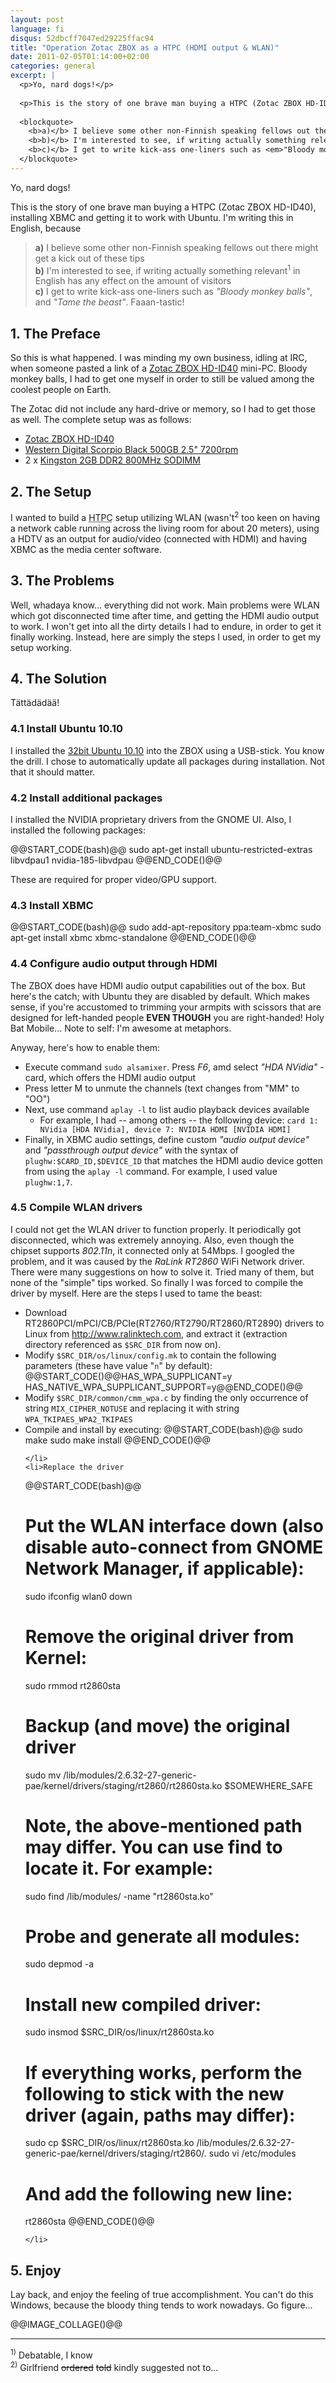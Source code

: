 ```yaml
---
layout: post
language: fi
disqus: 52dbcff7047ed29225ffac94
title: "Operation Zotac ZBOX as a HTPC (HDMI output & WLAN)"
date: 2011-02-05T01:14:00+02:00
categories: general
excerpt: |
  <p>Yo, nard dogs!</p>
  
  <p>This is the story of one brave man buying a HTPC (Zotac ZBOX HD-ID40), installing XBMC and getting it to work with Ubuntu. I'm writing this in English, because</p>
  
  <blockquote>
    <b>a)</b> I believe some other non-Finnish speaking fellows out there might get a kick out of these tips<br/>
  	<b>b)</b> I'm interested to see, if writing actually something relevant<sup>1</sup> in English has any effect on the amount of visitors<br/>
  	<b>c)</b> I get to write kick-ass one-liners such as <em>"Bloody monkey balls"</em>, and <em>"Tame the beast"</em>. Faaan-tastic!<br/>
  </blockquote>
---
```

<p>Yo, nard dogs!</p>

<p>This is the story of one brave man buying a HTPC (Zotac ZBOX HD-ID40), installing XBMC and getting it to work with Ubuntu. I'm writing this in English, because</p>

<blockquote>
  <b>a)</b> I believe some other non-Finnish speaking fellows out there might get a kick out of these tips<br/>
	<b>b)</b> I'm interested to see, if writing actually something relevant<sup>1</sup> in English has any effect on the amount of visitors<br/>
	<b>c)</b> I get to write kick-ass one-liners such as <em>"Bloody monkey balls"</em>, and <em>"Tame the beast"</em>. Faaan-tastic!<br/>
</blockquote>

<h2>1. The Preface</h2>

<p>So this is what happened. I was minding my own business, idling at IRC, when someone pasted a link of a <a href="http://www.verkkokauppa.com/popups/prodinfo.php?id=33770">Zotac ZBOX HD-ID40</a> mini-PC. Bloody monkey balls, I had to get one myself in order to still be valued among the coolest people on Earth.</p>

<p>The Zotac did not include any hard-drive or memory, so I had to get those as well. The complete setup was as follows:</p>

<ul>
	<li><a href="http://www.verkkokauppa.com/popups/prodinfo.php?id=33770">Zotac ZBOX HD-ID40</a></li>
	<li><a href="http://www.verkkokauppa.com/popups/prodinfo.php?id=15313">Western Digital Scorpio Black 500GB 2.5" 7200rpm</a></li>
	<li>2 x <a href="http://www.verkkokauppa.com/popups/prodinfo.php?id=34440">Kingston 2GB DDR2 800MHz SODIMM</a></li>
</ul>

<h2>2. The Setup</h2>

<p>I wanted to build a <acronym title="Home Theater PC">HTPC</acronym> setup utilizing WLAN (wasn't<sup>2</sup> too keen on having a network cable running across the living room for about 20 meters), using a HDTV as an output for audio/video (connected with HDMI) and having XBMC as the media center software.</p>

<h2>3. The Problems</h2>

<p>Well, whadaya know... everything did not work. Main problems were WLAN which got disconnected time after time, and getting the HDMI audio output to work. I won't get into all the dirty details I had to endure, in order to get it finally working. Instead, here are simply the steps I used, in order to get my setup working.</p>

<h2>4. The Solution</h2>

<p>Tättädädää!</p>

<h3>4.1 Install Ubuntu 10.10</h3>

<p>I installed the <a href="http://www.ubuntu.com/desktop/get-ubuntu/download">32bit Ubuntu 10.10</a> into the ZBOX using a USB-stick. You know the drill. I chose to automatically update all packages during installation. Not that it should matter.</p>

<h3>4.2 Install additional packages</h3>
<p>I installed the NVIDIA proprietary drivers from the GNOME UI. Also, I installed the following packages:</p>
@@START_CODE(bash)@@
sudo apt-get install ubuntu-restricted-extras libvdpau1 nvidia-185-libvdpau
@@END_CODE()@@

<p>These are required for proper video/GPU support.</p>

<h3>4.3 Install XBMC</h3>

@@START_CODE(bash)@@
sudo add-apt-repository ppa:team-xbmc
sudo apt-get install xbmc xbmc-standalone
@@END_CODE()@@

<h3>4.4 Configure audio output through HDMI</h3>

<p>The ZBOX does have HDMI audio output capabilities out of the box. But here's the catch; with Ubuntu they are disabled by default. Which makes sense, if you're accustomed to trimming your armpits with scissors that are designed for left-handed people <b>EVEN THOUGH</b> you are right-handed! Holy Bat Mobile... Note to self: I'm awesome at metaphors.</p>

<p>Anyway, here's how to enable them:</p>

<ul>
	<li>Execute command <code>sudo alsamixer</code>. Press <em>F6</em>, amd select <em>"HDA NVidia"</em> -card, which offers the HDMI audio output</li>
	<li>Press letter M to unmute the channels (text changes from "MM" to "OO")</li>
	<li>Next, use command <code>aplay -l</code> to list audio playback devices available
		<ul><li>For example, I had -- among others -- the following device:
			<code>card 1: NVidia [HDA NVidia], device 7: NVIDIA HDMI [NVIDIA HDMI]</code></li></ul></li>
	<li>Finally, in XBMC audio settings, define custom <em>"audio output device"</em> and <em>"passthrough output device"</em> with the syntax of <code>plughw:$CARD_ID,$DEVICE_ID</code> that matches the HDMI audio device gotten from using the <code>aplay -l</code> command. For example, I used value <code>plughw:1,7</code>.</li>
</ul>

<h3>4.5 Compile WLAN drivers</h3>

<p>I could not get the WLAN driver to function properly. It periodically got disconnected, which was extremely annoying. Also, even though the chipset supports <em>802.11n</em>, it connected only at 54Mbps. I googled the problem, and it was caused by the <em>RaLink RT2860</em> WiFi Network driver. There were many suggestions on how to solve it. Tried many of them, but none of the "simple" tips worked. So finally I was forced to compile the driver by myself. Here are the steps I used to tame the beast:</p>

<ul>
	<li>Download RT2860PCI/mPCI/CB/PCIe(RT2760/RT2790/RT2860/RT2890) drivers to Linux from <a href="http://www.ralinktech.com">http://www.ralinktech.com</a>, and extract it (extraction directory referenced as <code>$SRC_DIR</code> from now on).</li>
	<li>Modify <code>$SRC_DIR/os/linux/config.mk</code> to contain the following parameters (these have value "<code>n</code>" by default):
		@@START_CODE()@@HAS_WPA_SUPPLICANT=y
HAS_NATIVE_WPA_SUPPLICANT_SUPPORT=y@@END_CODE()@@
	</li>
	<li>Modify <code>$SRC_DIR/common/cmm_wpa.c</code> by finding the only occurrence of string <code>MIX_CIPHER_NOTUSE</code> and replacing it with string <code>WPA_TKIPAES_WPA2_TKIPAES</code></li>
	<li>Compile and install by executing:
@@START_CODE(bash)@@
sudo make
sudo make install
@@END_CODE()@@

	</li>
	<li>Replace the driver
@@START_CODE(bash)@@
# Put the WLAN interface down (also disable auto-connect from GNOME Network Manager, if applicable):
sudo ifconfig wlan0 down
# Remove the original driver from Kernel:
sudo rmmod rt2860sta
# Backup (and move) the original driver
sudo mv /lib/modules/2.6.32-27-generic-pae/kernel/drivers/staging/rt2860/rt2860sta.ko $SOMEWHERE_SAFE
# Note, the above-mentioned path may differ. You can use find to locate it. For example:
sudo find /lib/modules/ -name "rt2860sta.ko"
# Probe and generate all modules:
sudo depmod -a
# Install new compiled driver:
sudo insmod $SRC_DIR/os/linux/rt2860sta.ko
# If everything works, perform the following to stick with the new driver (again, paths may differ):
sudo cp $SRC_DIR/os/linux/rt2860sta.ko /lib/modules/2.6.32-27-generic-pae/kernel/drivers/staging/rt2860/.
sudo vi /etc/modules
# And add the following new line:
rt2860sta
@@END_CODE()@@

	</li>
</ul>

<h2>5. Enjoy</h2>

<p>Lay back, and enjoy the feeling of true accomplishment. You can't do this Windows, because the bloody thing tends to work nowadays. Go figure...</p>

@@IMAGE_COLLAGE()@@

<hr class="compact" />

<sup>1)</sup> Debatable, I know<br/>
<sup>2)</sup> Girlfriend <strike>ordered</strike> <strike>told</strike> kindly suggested not to...